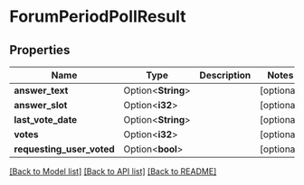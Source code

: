 # ForumPeriodPollResult

## Properties

Name | Type | Description | Notes
------------ | ------------- | ------------- | -------------
**answer_text** | Option<**String**> |  | [optional]
**answer_slot** | Option<**i32**> |  | [optional]
**last_vote_date** | Option<**String**> |  | [optional]
**votes** | Option<**i32**> |  | [optional]
**requesting_user_voted** | Option<**bool**> |  | [optional]

[[Back to Model list]](../README.md#documentation-for-models) [[Back to API list]](../README.md#documentation-for-api-endpoints) [[Back to README]](../README.md)


